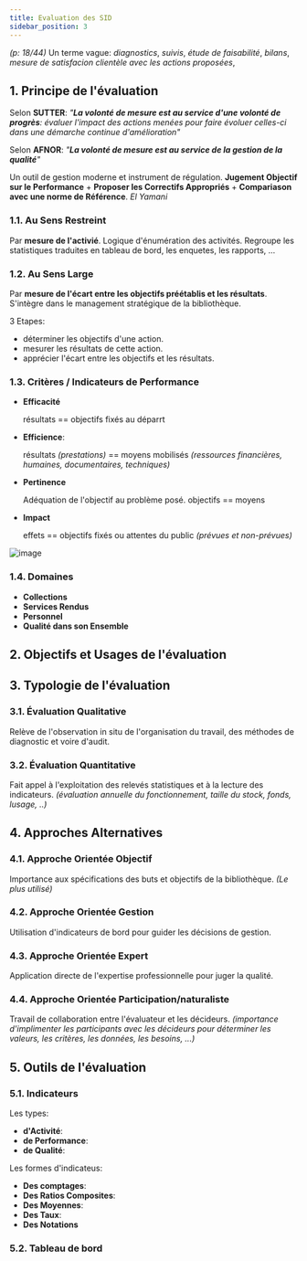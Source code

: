 ```yaml
---
title: Evaluation des SID
sidebar_position: 3
---
```


_(p: 18/44)_
Un terme vague: _diagnostics_, _suivis_, _étude de faisabilité_, _bilans_, _mesure de satisfacion clientèle avec les actions proposées_,

## 1. Principe de l'évaluation

Selon **SUTTER**: _"**La volonté de mesure est au service d'une volonté de progrès**: évaluer l'impact des actions menées pour faire évoluer celles-ci dans une démarche continue d'amélioration"_

Selon **AFNOR**: _"**La volonté de mesure est au service de la gestion de la qualité**"_

Un outil de gestion moderne et instrument de régulation. **Jugement Objectif sur le Performance** + **Proposer les Correctifs Appropriés** + **Compariason avec une norme de Référence**. _El Yamani_

### 1.1. Au Sens Restreint

Par **mesure de l'activié**. Logique d'énumération des activités. Regroupe les statistiques traduites en tableau de bord, les enquetes, les rapports, ...

### 1.2. Au Sens Large

Par **mesure de l'écart entre les objectifs préétablis et les résultats**. S'intègre dans le management stratégique de la bibliothèque.

3 Etapes:

- déterminer les objectifs d'une action.
- mesurer les résultats de cette action.
- apprécier l'écart entre les objectifs et les résultats.

### 1.3. Critères / Indicateurs de Performance

- **Efficacité**

  résultats == objectifs fixés au déparrt

- **Efficience**:

  résultats _(prestations)_ == moyens mobilisés _(ressources financières, humaines, documentaires, techniques)_

- **Pertinence**

  Adéquation de l'objectif au problème posé. objectifs == moyens

- **Impact**

  effets == objectifs fixés ou attentes du public _(prévues et non-prévues)_

![image](https://user-images.githubusercontent.com/72823374/176289095-a63aee2f-cffc-4e5b-ae6f-73fa16eb3e41.png)

### 1.4. Domaines

- **Collections**
- **Services Rendus**
- **Personnel**
- **Qualité dans son Ensemble**

## 2. Objectifs et Usages de l'évaluation

## 3. Typologie de l'évaluation

### 3.1. Évaluation Qualitative

Relève de l'observation in situ de l'organisation du travail, des méthodes de diagnostic et voire d'audit.

### 3.2. Évaluation Quantitative

Fait appel à l'exploitation des relevés statistiques et à la lecture des indicateurs. _(évaluation annuelle du fonctionnement, taille du stock, fonds, lusage, ..)_

## 4. Approches Alternatives

### 4.1. Approche Orientée Objectif

Importance aux spécifications des buts et objectifs de la bibliothèque. _(Le plus utilisé)_

### 4.2. Approche Orientée Gestion

Utilisation d'indicateurs de bord pour guider les décisions de gestion.

### 4.3. Approche Orientée Expert

Application directe de l'expertise professionnelle pour juger la qualité.

### 4.4. Approche Orientée Participation/naturaliste

Travail de collaboration entre l'évaluateur et les décideurs. _(importance d'implimenter les participants avec les décideurs pour déterminer les valeurs, les critères, les données, les besoins, ...)_

## 5. Outils de l'évaluation

### 5.1. Indicateurs

Les types:

- **d'Activité**:
- **de Performance**:
- **de Qualité**:

Les formes d'indicateus:

- **Des comptages**:
- **Des Ratios Composites**:
- **Des Moyennes**:
- **Des Taux**:
- **Des Notations**

### 5.2. Tableau de bord

